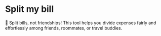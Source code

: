 # Split my bill
💸 Split bills, not friendships! This tool helps you divide expenses fairly and effortlessly among friends, roommates, or travel buddies.
